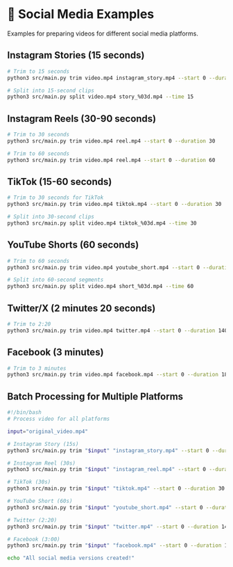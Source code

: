 # 📱 Social Media Examples

Examples for preparing videos for different social media platforms.

## Instagram Stories (15 seconds)
```bash
# Trim to 15 seconds
python3 src/main.py trim video.mp4 instagram_story.mp4 --start 0 --duration 15

# Split into 15-second clips
python3 src/main.py split video.mp4 story_%03d.mp4 --time 15
```

## Instagram Reels (30-90 seconds)
```bash
# Trim to 30 seconds
python3 src/main.py trim video.mp4 reel.mp4 --start 0 --duration 30

# Trim to 60 seconds
python3 src/main.py trim video.mp4 reel.mp4 --start 0 --duration 60
```

## TikTok (15-60 seconds)
```bash
# Trim to 30 seconds for TikTok
python3 src/main.py trim video.mp4 tiktok.mp4 --start 0 --duration 30

# Split into 30-second clips
python3 src/main.py split video.mp4 tiktok_%03d.mp4 --time 30
```

## YouTube Shorts (60 seconds)
```bash
# Trim to 60 seconds
python3 src/main.py trim video.mp4 youtube_short.mp4 --start 0 --duration 60

# Split into 60-second segments
python3 src/main.py split video.mp4 short_%03d.mp4 --time 60
```

## Twitter/X (2 minutes 20 seconds)
```bash
# Trim to 2:20
python3 src/main.py trim video.mp4 twitter.mp4 --start 0 --duration 140
```

## Facebook (3 minutes)
```bash
# Trim to 3 minutes
python3 src/main.py trim video.mp4 facebook.mp4 --start 0 --duration 180
```

## Batch Processing for Multiple Platforms
```bash
#!/bin/bash
# Process video for all platforms

input="original_video.mp4"

# Instagram Story (15s)
python3 src/main.py trim "$input" "instagram_story.mp4" --start 0 --duration 15

# Instagram Reel (30s)
python3 src/main.py trim "$input" "instagram_reel.mp4" --start 0 --duration 30

# TikTok (30s)
python3 src/main.py trim "$input" "tiktok.mp4" --start 0 --duration 30

# YouTube Short (60s)
python3 src/main.py trim "$input" "youtube_short.mp4" --start 0 --duration 60

# Twitter (2:20)
python3 src/main.py trim "$input" "twitter.mp4" --start 0 --duration 140

# Facebook (3:00)
python3 src/main.py trim "$input" "facebook.mp4" --start 0 --duration 180

echo "All social media versions created!"
```
